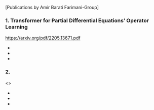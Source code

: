 [Publications by Amir Barati Farimani-Group]

### 1. Transformer for Partial Differential Equations’ Operator Learning

<https://arxiv.org/pdf/2205.13671.pdf>

- 
-
-

### 2. 

<>

- 
-
-
